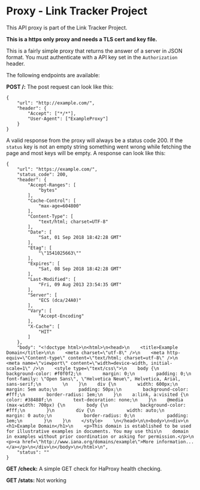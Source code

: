 # Proxy - Link Tracker Project

This API proxy is part of the Link Tracker Project.

**This is a https only proxy and needs a TLS cert and key file.**

This is a fairly simple proxy that returns the answer of a server
in JSON format. You must authenticate with a API key set
in the `Authorization` header.

The following endpoints are available:

**POST /:**
The post request can look like this:

```
{
    "url": "http://example.com/",
    "header": {
        "Accept": ["*/*"],
        "User-Agent": ["ExampleProxy"]
    }
}
```

A valid response from the proxy will always be a status code 200.
If the `status` key is not an empty string something went wrong while fetching the page and most
keys will be empty.
A response can look like this:

```
{
    "url": "https://example.com/",
    "status_code": 200,
    "header": {
        "Accept-Ranges": [
            "bytes"
        ],
        "Cache-Control": [
            "max-age=604800"
        ],
        "Content-Type": [
            "text/html; charset=UTF-8"
        ],
        "Date": [
            "Sat, 01 Sep 2018 18:42:28 GMT"
        ],
        "Etag": [
            "\"1541025663\""
        ],
        "Expires": [
            "Sat, 08 Sep 2018 18:42:28 GMT"
        ],
        "Last-Modified": [
            "Fri, 09 Aug 2013 23:54:35 GMT"
        ],
        "Server": [
            "ECS (dca/24A0)"
        ],
        "Vary": [
            "Accept-Encoding"
        ],
        "X-Cache": [
            "HIT"
        ]
    },
    "body": "<!doctype html>\n<html>\n<head>\n    <title>Example Domain</title>\n\n    <meta charset=\"utf-8\" />\n    <meta http-equiv=\"Content-type\" content=\"text/html; charset=utf-8\" />\n    <meta name=\"viewport\" content=\"width=device-width, initial-scale=1\" />\n    <style type=\"text/css\">\n    body {\n        background-color: #f0f0f2;\n        margin: 0;\n        padding: 0;\n        font-family: \"Open Sans\", \"Helvetica Neue\", Helvetica, Arial, sans-serif;\n        \n    }\n    div {\n        width: 600px;\n        margin: 5em auto;\n        padding: 50px;\n        background-color: #fff;\n        border-radius: 1em;\n    }\n    a:link, a:visited {\n        color: #38488f;\n        text-decoration: none;\n    }\n    @media (max-width: 700px) {\n        body {\n            background-color: #fff;\n        }\n        div {\n            width: auto;\n            margin: 0 auto;\n            border-radius: 0;\n            padding: 1em;\n        }\n    }\n    </style>    \n</head>\n\n<body>\n<div>\n    <h1>Example Domain</h1>\n    <p>This domain is established to be used for illustrative examples in documents. You may use this\n    domain in examples without prior coordination or asking for permission.</p>\n    <p><a href=\"http://www.iana.org/domains/example\">More information...</a></p>\n</div>\n</body>\n</html>\n",
    "status": ""
}
```

**GET /check:**
A simple GET check for HaProxy health checking.

**GET /stats:**
Not working